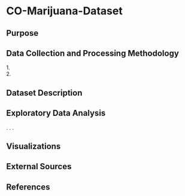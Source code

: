 # CO-Marijuana-Dataset<br>
## Purpose
## Data Collection and Processing Methodology<br>
1.<br>
2.<br>
## Dataset Description
## Exploratory Data Analysis<br>
.
.
.
## Visualizations
## External Sources
## References
